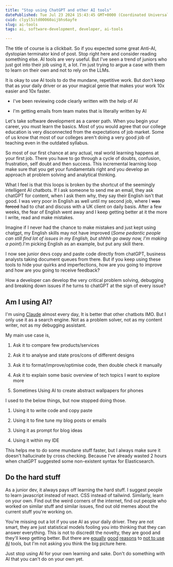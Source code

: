 ```yaml
---
title: "Stop using ChatGPT and other AI tools"
datePublished: Tue Jul 23 2024 15:43:45 GMT+0000 (Coordinated Universal Time)
cuid: clyyl5itd00060aijbhs6ayfe
slug: ai-tools
tags: ai, software-development, developer, ai-tools

---
```


The title of course is a clickbait. So if you expected some great Anti-AI, dystopian terminator kind of post. Stop right here and consider reading something else. AI tools are very useful. But I've seen a trend of juniors who just got into their job using it, a lot. I'm just trying to argue a case with them to learn on their own and not to rely on the LLMs.

It is okay to use AI tools to do the mundane, repetitive work. But don't keep that as your daily driver or as your magical genie that makes your work 10x easier and 10x faster.

* I've been reviewing code clearly written with the help of AI
    
* I'm getting emails from team mates that is literally written by AI
    

Let's take software development as a career path. When you begin your career, you must learn the basics. Most of you would agree that our college education is very disconnected from the expectations of job market. Some of us know that most of our colleges aren't doing a very good job of teaching even in the outdated syllabus.

So most of our first chance at any actual, real world learning happens at your first job. There you have to go through a cycle of doubts, confusion, frustration, self doubt and then success. This incremental learning loop make sure that you get your fundamentals right and you develop an approach at problem solving and analytical thinking.

What I feel is that this loops is broken by the shortcut of the seemingly intelligent AI chatbots. If I ask someone to send me an email, they ask chatGPT for content, when I ask them why, they say their English isn't that good. I was very poor in English as well until my second job, where I <s>was forced</s> had to chat and discuss with a UK client on daily basis. After a few weeks, the fear of English went away and I keep getting better at it the more I write, read and make mistakes.

Imagine if I never had the chance to make mistakes and just kept using chatgpt, my English skills may not have improved (*Some pedantic people can still find lot of issues in my English, but shhhh go away now, I'm making a point*).I'm picking English as an example, but put any skill there.

I now see junior devs copy and paste code directly from chatGPT, business analysts taking document queues from there. But if you keep using these tools to hide your quirks and imperfections, how are you going to improve and how are you going to receive feedback?

How a developer can develop the very critical problem solving, debugging and breaking down issues if he turns to chatGPT at the sign of every issue?

## Am I using AI?

I'm using [Claude](http://claude.ai) almost every day, It is better that other chatbots IMO. But I only use it as a search engine. Not as a problem solver, not as my content writer, not as my debugging assistant.

My main use case is,

1. Ask it to compare few products/services
    
2. Ask it to analyse and state pros/cons of different designs
    
3. Ask it to format/improve/optimise code, then double check it manually
    
4. Ask it to explain some basic overview of tech topics I want to explore more
    
5. Sometimes Using AI to create abstract wallpapers for phones
    

I used to the below things, but now stopped doing those.

1. Using it to write code and copy paste
    
2. Using it to fine tune my blog posts or emails
    
3. Using it as prompt for blog ideas
    
4. Using it within my IDE
    

This helps me to do some mundane stuff faster, but I always make sure it doesn't hallucinate by cross checking. Because I've already wasted 2 hours when chatGPT suggested some non-existent syntax for Elasticsearch.

## Do the hard stuff

As a junior dev, it always pays off learning the hard stuff. I suggest people to learn javascript instead of react. CSS instead of tailwind. Similarly, learn on your own. Find out the weird corners of the internet, find out people who worked on similar stuff and similar issues, find out old memes about the current stuff you're working on.

You're missing out a lot if you use AI as your daily driver. They are not smart, they are just statistical models fooling you into thinking that they can answer everything. This is not to discredit the novelty, they are good and they'll keep getting better. But there are [equally](https://seths.blog/2024/04/chatgpt-is-dumber-than-it-looks/) [good](https://feedpress.me/link/23795/16608497/of-course-ai-is-extractive-everything-is-lately) [reasons](https://aftermath.site/the-internet-is-full-of-ai-dogshit) to [not to use AI](https://indieseek.xyz/2024/05/25/is-it-time-to-start-blocking-googlebot-and-all-ai-bots-in-robots-txt/) tools, but I'm not asking you think the big picture here.

Just stop using AI for your own learning and sake. Don't do something with AI that you can't do on your own yet.